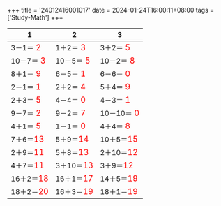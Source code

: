 +++ 
title = '24012416001017' 
date = 2024-01-24T16:00:11+08:00 
tags = ['Study-Math'] 
+++ 

1 | 2 | 3 
-- | -- | -- 
3－1＝<font color=red size=4> 2</font> | 1＋2＝<font color=red size=4> 3</font> | 3＋2＝<font color=red size=4> 5</font> 
10－7＝<font color=red size=4> 3</font> | 10－5＝<font color=red size=4> 5</font> | 10－2＝<font color=red size=4> 8</font> 
8＋1＝<font color=red size=4> 9</font> | 6－5＝<font color=red size=4> 1</font> | 6－6＝<font color=red size=4> 0</font> 
2－1＝<font color=red size=4> 1</font> | 2＋2＝<font color=red size=4> 4</font> | 5＋4＝<font color=red size=4> 9</font> 
2＋3＝<font color=red size=4> 5</font> | 4－4＝<font color=red size=4> 0</font> | 4－3＝<font color=red size=4> 1</font> 
9－7＝<font color=red size=4> 2</font> | 9－2＝<font color=red size=4> 7</font> | 10－10＝<font color=red size=4> 0</font> 
4＋1＝<font color=red size=4> 5</font> | 1－1＝<font color=red size=4> 0</font> | 4＋4＝<font color=red size=4> 8</font> 
7＋6＝<font color=red size=4>13</font> | 5＋9＝<font color=red size=4>14</font> | 10＋5＝<font color=red size=4>15</font> 
2＋9＝<font color=red size=4>11</font> | 5＋8＝<font color=red size=4>13</font> | 2＋10＝<font color=red size=4>12</font> 
4＋7＝<font color=red size=4>11</font> | 3＋10＝<font color=red size=4>13</font> | 3＋9＝<font color=red size=4>12</font> 
16＋2＝<font color=red size=4>18</font> | 16＋1＝<font color=red size=4>17</font> | 14＋5＝<font color=red size=4>19</font> 
18＋2＝<font color=red size=4>20</font> | 16＋3＝<font color=red size=4>19</font> | 18＋1＝<font color=red size=4>19</font> 

